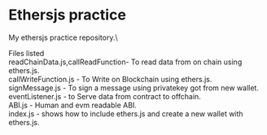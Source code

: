 # Ethersjs practice

My ethersjs practice repository.\

Files listed \
readChainData.js,callReadFunction- To read data from on chain using ethers.js.\
callWriteFunction.js - To Write on Blockchain using ethers.js.\
signMessage.js - To sign a message using privatekey got from new wallet.\
eventListener.js - to Serve data from contract to offchain.\
ABI.js - Human and evm readable ABI.\
index.js - shows how to include ethers.js and create a new wallet with ethers.js.

